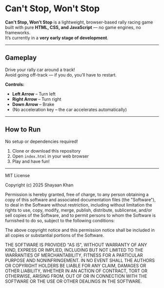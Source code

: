 # Can't Stop, Won't Stop

**Can't Stop, Won't Stop** is a lightweight, browser-based rally racing game built with pure **HTML, CSS, and JavaScript** — no game engines, no frameworks.  
It’s currently in a **very early stage of development**.

---

## Gameplay

Drive your rally car around a track!  
Avoid going off-track — if you do, you’ll have to restart.  

**Controls:**
- **Left Arrow** – Turn left  
- **Right Arrow** – Turn right  
- **Down Arrow** – Brake  
- (No acceleration key – the car accelerates automatically)

---

## How to Run

No setup or dependencies required!

1. Clone or download this repository  
2. Open `index.html` in your web browser  
3. Play and have fun!

---

MIT License

Copyright (c) 2025 Shayaan Khan

Permission is hereby granted, free of charge, to any person obtaining a copy
of this software and associated documentation files (the "Software"), to deal
in the Software without restriction, including without limitation the rights
to use, copy, modify, merge, publish, distribute, sublicense, and/or sell
copies of the Software, and to permit persons to whom the Software is
furnished to do so, subject to the following conditions:

The above copyright notice and this permission notice shall be included in all
copies or substantial portions of the Software.

THE SOFTWARE IS PROVIDED "AS IS", WITHOUT WARRANTY OF ANY KIND, EXPRESS OR
IMPLIED, INCLUDING BUT NOT LIMITED TO THE WARRANTIES OF MERCHANTABILITY,
FITNESS FOR A PARTICULAR PURPOSE AND NONINFRINGEMENT. IN NO EVENT SHALL THE
AUTHORS OR COPYRIGHT HOLDERS BE LIABLE FOR ANY CLAIM, DAMAGES OR OTHER
LIABILITY, WHETHER IN AN ACTION OF CONTRACT, TORT OR OTHERWISE, ARISING FROM,
OUT OF OR IN CONNECTION WITH THE SOFTWARE OR THE USE OR OTHER DEALINGS IN THE
SOFTWARE.
